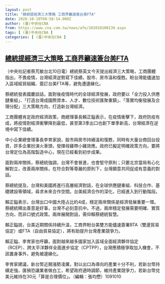 ```yaml
---
layout: post
title: "總統提經濟三大策略 工商界籲速簽台美FTA"
date: 2020-10-10T08:58:14.000Z
author: (臺)中央社CNA
from: https://www.cna.com.tw/news/afe/202010100139.aspx
tags: [ (臺)中央社CNA ]
categories: [ (臺)中央社CNA ]
---
```

<!--1602320294000-->
[總統提經濟三大策略 工商界籲速簽台美FTA](https://www.cna.com.tw/news/afe/202010100139.aspx)
------

<div>
<div></div><div class="paragraph"><p>（中央社記者蔡芃敏台北10日電）總統蔡英文今天提出經濟三大策略，工商團體指出，不畏疫情，台灣經濟逆勢寫下佳績，股市、房市溫和復甦。盼台灣能儘速加入區域經貿組織、簽訂台美FTA等，避免遭邊緣化。</p><p>蔡總統發表國慶談話，面對後疫情時代的全球經濟發展，政府要以「全力投入供應鏈重組」、「打造台灣成國際資本、人才、數位技術匯聚重鎮」、「落實均衡發展及合理分配」三大策略方向，打造新台灣經濟。</p><p>工商團體肯定政府經濟政策，商總理事長賴正鎰表示，在疫情衝擊下，政府防疫有成，將疫情對經濟衝擊降到最低，甚至第3季出口也創下單季新高，台灣經濟在逆境中寫下佳績。</p><p>中小企業總會理事長李育家說，股市與房市持續溫和復甦，同時有大量台商回台投資，許多企業扮演火車頭，發揮母雞帶小雞效應。政府已擬定明確政策方向，要將台灣定位為高階製造中心，現在已經看到初步成果。</p><p>面對兩岸關係，蔡總統強調，台灣不會冒進，也會堅守原則；只要北京當局有心化解對立，改善兩岸關係，在符合對等尊嚴的原則下，台灣願意共同促成有意義的對話。</p><p>蔡總統提及，台灣和美國將進行高層經濟對話，在全球供應鏈重組、科技合作、基礎建設等領域，尋求未來合作空間。台美經濟合作的深化，已經進入到行動階段。</p><p>賴正鎰表示，台灣出口中國大陸占比約4成，穩定兩岸關係是經濟發展重要一環。蔡總統釋出善意是好事，台灣不必刻意抗中。不過，兩岸穩定發展需要明確、實質方向，而非口號式政策。兩岸展開對話，需仰賴蔡總統智慧。</p><p>賴正鎰說，台美近期關係持續升溫，工商界盼台美雙方能儘速簽署BTA（雙邊貿易協定）或FTA（自由貿易協定），將有助提升台灣產業競爭力。</p><p>賴正鎰、李育家也呼籲，面對越來越多國家加入區域全面經濟夥伴協定（RCEP）、跨太平洋夥伴全面進步協定（CPTPP），台灣應積極爭取加入機會，不該置身事外，避免被邊緣化。</p><p>李育家建議，新台幣近期漲勢凌厲，對以出口為導向的產業十分不利，若新台幣持續走強，匯損恐讓業者做白工，希望政府適時調節，維持產業競爭力，若新台幣兌美元維持在30元「算是合理價位」。（編輯：張均懋）1091010</p></div>
</div>
